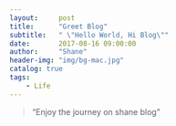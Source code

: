 ```yaml
---
layout:     post
title:      "Greet Blog"
subtitle:   " \"Hello World, Hi Blog\""
date:       2017-08-16 09:00:00
author:     "Shane"
header-img: "img/bg-mac.jpg"
catalog: true
tags:
    - Life
---
```


> “Enjoy the journey on shane blog”



